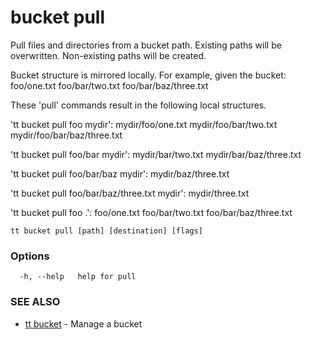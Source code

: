 # bucket pull

Pull files and directories from a bucket path. Existing paths will be overwritten. Non-existing paths will be created.

Bucket structure is mirrored locally. For example, given the bucket:
    foo/one.txt
    foo/bar/two.txt
    foo/bar/baz/three.txt

These 'pull' commands result in the following local structures.

'tt bucket pull foo mydir':
    mydir/foo/one.txt
    mydir/foo/bar/two.txt
    mydir/foo/bar/baz/three.txt

'tt bucket pull foo/bar mydir':
    mydir/bar/two.txt
    mydir/bar/baz/three.txt

'tt bucket pull foo/bar/baz mydir':
    mydir/baz/three.txt

'tt bucket pull foo/bar/baz/three.txt mydir':
    mydir/three.txt

'tt bucket pull foo .':
    foo/one.txt
    foo/bar/two.txt
    foo/bar/baz/three.txt


```
tt bucket pull [path] [destination] [flags]
```

### Options

```
  -h, --help   help for pull
```

### SEE ALSO

* [tt bucket](tt_bucket.md)	 - Manage a bucket
